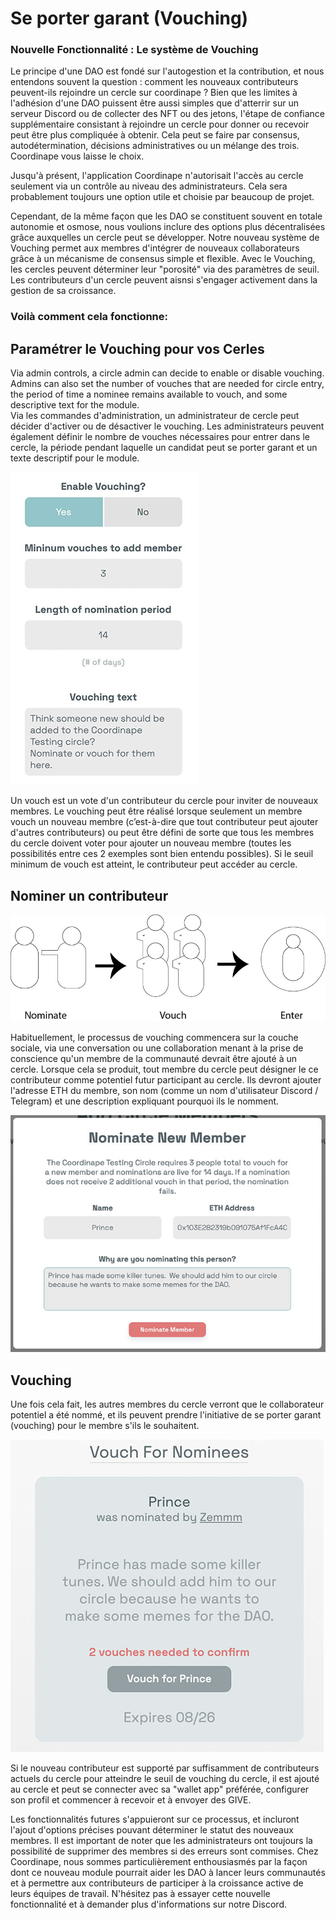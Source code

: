 # Se porter garant \(Vouching\)

### Nouvelle Fonctionnalité : Le système de Vouching 

Le principe d'une DAO est fondé sur l'autogestion et la contribution, et nous entendons souvent la question : comment les nouveaux contributeurs peuvent-ils rejoindre un cercle sur coordinape ? Bien que les limites à l'adhésion d'une  DAO puissent être aussi simples que d'atterrir sur un serveur Discord ou de collecter des NFT ou des jetons, l'étape de confiance supplémentaire consistant à rejoindre un cercle pour donner ou recevoir peut être plus compliquée à obtenir.  Cela peut se faire par consensus, autodétermination, décisions administratives ou un mélange des trois. Coordinape vous laisse le choix. 

Jusqu'à présent, l'application Coordinape n'autorisait l'accès au cercle seulement via un contrôle au niveau des administrateurs. Cela sera probablement toujours une option utile et choisie par beaucoup de projet.

Cependant, de la même façon que les DAO se constituent souvent en totale autonomie et osmose, nous voulions inclure des options plus décentralisées grâce auxquelles un cercle peut se développer. Notre nouveau système de Vouching permet aux membres d'intégrer de nouveaux collaborateurs grâce à un mécanisme de consensus simple et flexible. Avec le Vouching, les cercles peuvent déterminer leur "porosité" via des paramètres de seuil.  Les contributeurs d'un cercle peuvent aisnsi s'engager activement dans la gestion de sa croissance.

### Voilà comment cela fonctionne:

## Paramétrer le Vouching pour vos Cerles

Via admin controls, a circle admin can decide to enable or disable vouching. Admins can also set the number of vouches that are needed for circle entry, the period of time a nominee remains available to vouch, and some descriptive text for the module.  
Via les commandes d'administration, un administrateur de cercle peut décider d'activer ou de désactiver le vouching. Les administrateurs peuvent également définir le nombre de vouches nécessaires pour entrer dans le cercle, la période pendant laquelle un candidat peut se porter garant et un texte descriptif pour le module.

![](../.gitbook/assets/vouching-admin2.jpg)

Un vouch est un vote d'un contributeur du cercle pour inviter de nouveaux membres. Le vouching peut être réalisé lorsque seulement un membre vouch un nouveau membre \(c’est-à-dire que tout contributeur peut ajouter d'autres contributeurs\) ou peut être défini de sorte que tous les membres du cercle doivent voter pour ajouter un nouveau membre \(toutes les possibilités entre ces 2 exemples sont bien entendu possibles\). Si le seuil minimum de vouch est atteint, le contributeur peut accéder au cercle.

## Nominer un contributeur

![](../.gitbook/assets/vouching-process.jpg)

Habituellement, le processus de vouching commencera sur la couche sociale, via une conversation ou une collaboration menant à la prise de conscience qu'un membre de la communauté devrait être ajouté à un cercle. Lorsque cela se produit, tout membre du cercle peut désigner le ce contributeur comme potentiel futur participant au cercle. Ils devront ajouter l'adresse ETH du membre, son nom \(comme un nom d'utilisateur Discord / Telegram\) et une description expliquant pourquoi ils le nomment.

![](../.gitbook/assets/vouching-nominate2.jpg)

## Vouching

Une fois cela fait, les autres membres du cercle verront que le collaborateur potentiel a été nommé, et ils peuvent prendre l'initiative de se porter garant \(vouching\) pour le membre s'ils le souhaitent.

![](../.gitbook/assets/vouching-vouch2.jpg)

Si le nouveau contributeur est supporté par suffisamment de contributeurs actuels du cercle pour atteindre le seuil de vouching du cercle, il est ajouté au cercle et peut se connecter avec sa "wallet app" préférée, configurer son profil et commencer à recevoir et à envoyer des GIVE.

Les fonctionnalités futures s'appuieront sur ce processus, et incluront l'ajout d'options précises pouvant déterminer le statut des nouveaux membres. Il est important de noter que  les administrateurs ont toujours la possibilité de supprimer des membres si des erreurs sont commises. Chez Coordinape, nous sommes particulièrement enthousiasmés par la façon dont ce nouveau module pourrait aider les DAO à lancer leurs communautés et à permettre aux contributeurs de participer à la croissance active de leurs équipes de travail. N'hésitez pas à essayer cette nouvelle fonctionnalité  et à demander plus d'informations sur notre Discord.

